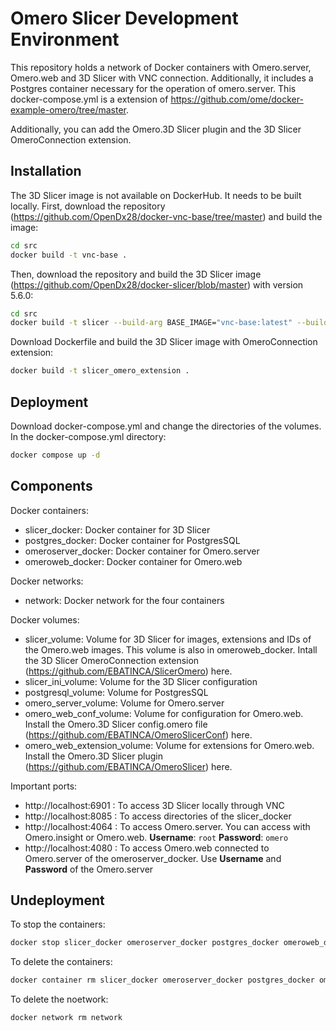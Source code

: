 # Omero Slicer Development Environment
This repository holds a network of Docker containers with Omero.server, Omero.web and 3D Slicer with VNC connection.  Additionally, it includes a Postgres container necessary for the operation of omero.server. This docker-compose.yml is a extension of https://github.com/ome/docker-example-omero/tree/master.

Additionally, you can add the Omero.3D Slicer plugin and the 3D Slicer OmeroConnection extension.

## Installation

The 3D Slicer image is not available on DockerHub. It needs to be built locally. First, download the repository (https://github.com/OpenDx28/docker-vnc-base/tree/master) and build the image:

```bash
cd src
docker build -t vnc-base .
```

Then, download the repository and build the 3D Slicer image (https://github.com/OpenDx28/docker-slicer/blob/master) with version 5.6.0:

```bash
cd src
docker build -t slicer --build-arg BASE_IMAGE="vnc-base:latest" --build-arg SLICER_VERSION="5.6.0" --build-arg SLICER_DOWNLOAD_URL="https://download.slicer.org/bitstream/65632f836865868506020c48" .
```

Download Dockerfile and build the 3D Slicer image with OmeroConnection extension:

```bash
docker build -t slicer_omero_extension .
```

## Deployment

Download docker-compose.yml and change the directories of the volumes. In the docker-compose.yml directory:

```bash
docker compose up -d
```

## Components

Docker containers:

- slicer_docker: Docker container for 3D Slicer
- postgres_docker: Docker container for PostgresSQL
- omeroserver_docker: Docker container for Omero.server
- omeroweb_docker: Docker container for Omero.web

Docker networks:

- network: Docker network for the four containers

Docker volumes:

- slicer_volume: Volume for 3D Slicer for images, extensions and IDs of the Omero.web images. This volume is also in omeroweb_docker. Intall the 3D Slicer OmeroConnection extension (https://github.com/EBATINCA/SlicerOmero) here. 
- slicer_ini_volume: Volume for the 3D Slicer configuration
- postgresql_volume: Volume for PostgresSQL
- omero_server_volume: Volume for Omero.server
- omero_web_conf_volume: Volume for configuration for Omero.web. Install the Omero.3D Slicer config.omero file (https://github.com/EBATINCA/OmeroSlicerConf) here. 
- omero_web_extension_volume: Volume for extensions for Omero.web. Install the Omero.3D Slicer plugin (https://github.com/EBATINCA/OmeroSlicer) here.

Important ports:

- http://localhost:6901 : To access 3D Slicer locally through VNC
- http://localhost:8085 : To access directories of the slicer_docker
- http://localhost:4064 : To access Omero.server. You can access with Omero.insight or Omero.web. **Username**: `root` **Password**: `omero`
- http://localhost:4080 : To access Omero.web connected to Omero.server of the omeroserver_docker. Use **Username** and **Password** of the Omero.server


## Undeployment

To stop the containers:

```bash
docker stop slicer_docker omeroserver_docker postgres_docker omeroweb_docker
```

To delete the containers:

```bash
docker container rm slicer_docker omeroserver_docker postgres_docker omeroweb_docker 
```

To delete the noetwork:

```bash
docker network rm network
```

